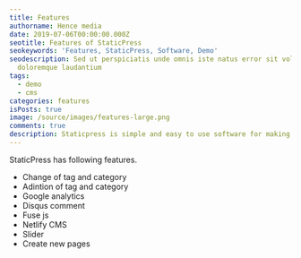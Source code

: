 ```yaml
---
title: Features
authorname: Hence media
date: 2019-07-06T00:00:00.000Z
seotitle: Features of StaticPress
seokeywords: 'Features, StaticPress, Software, Demo'
seodescription: Sed ut perspiciatis unde omnis iste natus error sit voluptatem accusantium
  doloremque laudantium
tags:
  - demo
  - cms
categories: features
isPosts: true
image: /source/images/features-large.png
comments: true
description: Staticpress is simple and easy to use software for making your own website with admin panel. One can make his/her own website in just few clicks by using Staticpress and Netlify CMS. You just have to download staticpress repository from github, install composer and npm.Staticpress is simple and easy to use software for making your own website with admin panel. One can make his/her own website in just few clicks by using Staticpress and Netlify CMS. You just have to download staticpress repository from github, install composer and npm. 
---
```


StaticPress has following features.

* Change of tag and category
* Adintion of tag and category
* Google analytics
* Disqus comment
* Fuse js
* Netlify CMS
* Slider
* Create new pages
